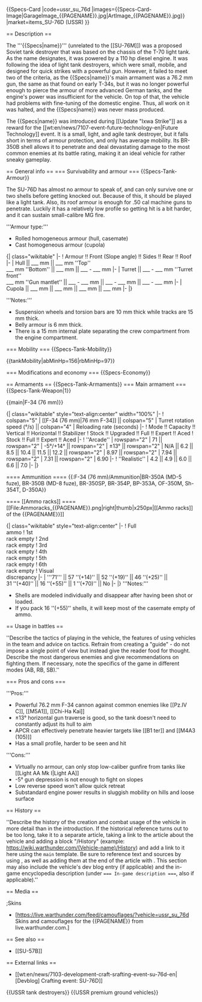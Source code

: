 {{Specs-Card
|code=ussr_su_76d
|images={{Specs-Card-Image|GarageImage_{{PAGENAME}}.jpg|ArtImage_{{PAGENAME}}.jpg}}
|market=items_SU-76D (USSR)
}}

== Description ==
<!-- ''In the description, the first part should be about the history of the creation and combat usage of the vehicle, as well as its key features. In the second part, tell the reader about the ground vehicle in the game. Insert a screenshot of the vehicle, so that if the novice player does not remember the vehicle by name, he will immediately understand what kind of vehicle the article is talking about.'' -->
The '''{{Specs|name}}''' (unrelated to the [[SU-76M]]) was a proposed Soviet tank destroyer that was based on the chassis of the T-70 light tank. As the name designates, it was powered by a 110 hp diesel engine. It was following the idea of light tank destroyers, which were small, mobile, and designed for quick strikes with a powerful gun. However, it failed to meet two of the criteria, as the {{Specs|name}}'s main armament was a 76.2 mm gun, the same as that found on early T-34s, but it was no longer powerful enough to pierce the armour of more advanced German tanks, and the engine's power was insufficient for the vehicle. On top of that, the vehicle had problems with fine-tuning of the domestic engine. Thus, all work on it was halted, and the {{Specs|name}} was never mass produced.

The {{Specs|name}} was introduced during [[Update "Ixwa Strike"]] as a reward for the [[wt:en/news/7107-event-future-technology-en|Future Technology]] event. It is a small, light, and agile tank destroyer, but it falls short in terms of armour protection, and only has average mobility. Its BR-350B shell allows it to penetrate and deal devastating damage to the most common enemies at its battle rating, making it an ideal vehicle for rather sneaky gameplay.

== General info ==
=== Survivability and armour ===
{{Specs-Tank-Armour}}
<!-- ''Describe armour protection. Note the most well protected and key weak areas. Appreciate the layout of modules as well as the number and location of crew members. Is the level of armour protection sufficient, is the placement of modules helpful for survival in combat? If necessary use a visual template to indicate the most secure and weak zones of the armour.'' -->
The SU-76D has almost no armour to speak of, and can only survive one or two shells before getting knocked out. Because of this, it should be played like a light tank. Also, its roof armour is enough for .50 cal machine guns to penetrate. Luckily it has a relatively low profile so getting hit is a bit harder, and it can sustain small-calibre MG fire.

'''Armour type:'''

* Rolled homogeneous armour (hull, casemate)
* Cast homogeneous armour (cupola)

{| class="wikitable"
|-
! Armour !! Front (Slope angle) !! Sides !! Rear !! Roof
|-
| Hull || ___ mm || ___ mm ''Top'' <br> ___ mm ''Bottom'' || ___ mm || ___ - ___ mm
|-
| Turret || ___ - ___ mm ''Turret front'' <br> ___ mm ''Gun mantlet'' || ___ - ___ mm || ___ - ___ mm || ___ - ___ mm
|-
| Cupola || ___ mm || ___ mm || ___ mm || ___ mm
|-
|}

'''Notes:'''

* Suspension wheels and torsion bars are 10 mm thick while tracks are 15 mm thick.
* Belly armour is 6 mm thick.
* There is a 15 mm internal plate separating the crew compartment from the engine compartment.

=== Mobility ===
{{Specs-Tank-Mobility}}
<!-- ''Write about the mobility of the ground vehicle. Estimate the specific power and manoeuvrability, as well as the maximum speed forwards and backwards.'' -->

{{tankMobility|abMinHp=156|rbMinHp=97}}

=== Modifications and economy ===
{{Specs-Economy}}

== Armaments ==
{{Specs-Tank-Armaments}}
=== Main armament ===
{{Specs-Tank-Weapon|1}}
<!-- ''Give the reader information about the characteristics of the main gun. Assess its effectiveness in a battle based on the reloading speed, ballistics and the power of shells. Do not forget about the flexibility of the fire, that is how quickly the cannon can be aimed at the target, open fire on it and aim at another enemy. Add a link to the main article on the gun: <code><nowiki>{{main|Name of the weapon}}</nowiki></code>. Describe in general terms the ammunition available for the main gun. Give advice on how to use them and how to fill the ammunition storage.'' -->
{{main|F-34 (76 mm)}}

{| class="wikitable" style="text-align:center" width="100%"
|-
! colspan="5" | [[F-34 (76 mm)|76 mm F-34]] || colspan="5" | Turret rotation speed (°/s) || colspan="4" | Reloading rate (seconds)
|-
! Mode !! Capacity !! Vertical !! Horizontal !! Stabilizer
! Stock !! Upgraded !! Full !! Expert !! Aced
! Stock !! Full !! Expert !! Aced
|-
! ''Arcade''
| rowspan="2" | 71 || rowspan="2" | -5°/+14° || rowspan="2" | ±13° || rowspan="2" | N/A || 6.2 || 8.5 || 10.4 || 11.5 || 12.2 || rowspan="2" | 8.97 || rowspan="2" | 7.94 || rowspan="2" | 7.31 || rowspan="2" | 6.90
|-
! ''Realistic''
| 4.2 || 4.9 || 6.0 || 6.6 || 7.0
|-
|}

==== Ammunition ====
{{:F-34 (76 mm)/Ammunition|BR-350A (MD-5 fuze), BR-350B (MD-8 fuze), BR-350SP, BR-354P, BP-353A, OF-350M, Sh-354T, D-350A}}

==== [[Ammo racks]] ====
[[File:Ammoracks_{{PAGENAME}}.png|right|thumb|x250px|[[Ammo racks]] of the {{PAGENAME}}]]
<!-- '''Last updated: 2.5.1.99''' -->
{| class="wikitable" style="text-align:center"
|-
! Full<br>ammo
! 1st<br>rack empty
! 2nd<br>rack empty
! 3rd<br>rack empty
! 4th<br>rack empty
! 5th<br>rack empty
! 6th<br>rack empty
! Visual<br>discrepancy
|-
| '''71''' || 57&nbsp;''(+14)'' || 52&nbsp;''(+19)'' || 46&nbsp;''(+25)'' || 31&nbsp;''(+40)'' || 16&nbsp;''(+55)'' || 1&nbsp;''(+70)'' || No
|-
|}
'''Notes:'''

* Shells are modeled individually and disappear after having been shot or loaded.
* If you pack 16&nbsp;''(+55)'' shells, it will keep most of the casemate empty of ammo.

== Usage in battles ==
<!-- ''Describe the tactics of playing in the vehicle, the features of using vehicles in the team and advice on tactics. Refrain from creating a "guide" - do not impose a single point of view but instead give the reader food for thought. Describe the most dangerous enemies and give recommendations on fighting them. If necessary, note the specifics of the game in different modes (AB, RB, SB).'' -->
''Describe the tactics of playing in the vehicle, the features of using vehicles in the team and advice on tactics. Refrain from creating a "guide" - do not impose a single point of view but instead give the reader food for thought. Describe the most dangerous enemies and give recommendations on fighting them. If necessary, note the specifics of the game in different modes (AB, RB, SB).''

=== Pros and cons ===
<!-- ''Summarise and briefly evaluate the vehicle in terms of its characteristics and combat effectiveness. Mark its pros and cons in a bulleted list. Try not to use more than 6 points for each of the characteristics. Avoid using categorical definitions such as "bad", "good" and the like - use substitutions with softer forms such as "inadequate" and "effective".'' -->

'''Pros:'''

* Powerful 76.2 mm F-34 cannon against common enemies like [[Pz.IV C]], [[M5A1]], [[Chi-Ha Kai]]
* ±13° horizontal gun traverse is good, so the tank doesn't need to constantly adjust its hull to aim
* APCR can effectively penetrate heavier targets like [[B1 ter]] and [[M4A3 (105)]]
* Has a small profile, harder to be seen and hit

'''Cons:'''

* Virtually no armour, can only stop low-caliber gunfire from tanks like [[Light AA Mk I|Light AA]]
* -5° gun depression is not enough to fight on slopes
* Low reverse speed won't allow quick retreat
* Substandard engine power results in sluggish mobility on hills and loose surface

== History ==
<!-- ''Describe the history of the creation and combat usage of the vehicle in more detail than in the introduction. If the historical reference turns out to be too long, take it to a separate article, taking a link to the article about the vehicle and adding a block "/History" (example: <nowiki>https://wiki.warthunder.com/(Vehicle-name)/History</nowiki>) and add a link to it here using the <code>main</code> template. Be sure to reference text and sources by using <code><nowiki><ref></ref></nowiki></code>, as well as adding them at the end of the article with <code><nowiki><references /></nowiki></code>. This section may also include the vehicle's dev blog entry (if applicable) and the in-game encyclopedia description (under <code><nowiki>=== In-game description ===</nowiki></code>, also if applicable).'' -->
''Describe the history of the creation and combat usage of the vehicle in more detail than in the introduction. If the historical reference turns out to be too long, take it to a separate article, taking a link to the article about the vehicle and adding a block "/History" (example: <nowiki>https://wiki.warthunder.com/(Vehicle-name)/History</nowiki>) and add a link to it here using the <code>main</code> template. Be sure to reference text and sources by using <code><nowiki><ref></ref></nowiki></code>, as well as adding them at the end of the article with <code><nowiki><references /></nowiki></code>. This section may also include the vehicle's dev blog entry (if applicable) and the in-game encyclopedia description (under <code><nowiki>=== In-game description ===</nowiki></code>, also if applicable).''

== Media ==
<!-- ''Excellent additions to the article would be video guides, screenshots from the game, and photos.'' -->

;Skins

* [https://live.warthunder.com/feed/camouflages/?vehicle=ussr_su_76d Skins and camouflages for the {{PAGENAME}} from live.warthunder.com.]

== See also ==
<!-- ''Links to the articles on the War Thunder Wiki that you think will be useful for the reader, for example:''
* ''reference to the series of the vehicles;''
* ''links to approximate analogues of other nations and research trees.'' -->

* [[SU-57B]]

== External links ==
<!-- ''Paste links to sources and external resources, such as:''
* ''topic on the official game forum;''
* ''other literature.'' -->

* [[wt:en/news/7103-development-craft-srafting-event-su-76d-en|[Devblog] Сrafting event: SU-76D]]

{{USSR tank destroyers}}
{{USSR premium ground vehicles}}
